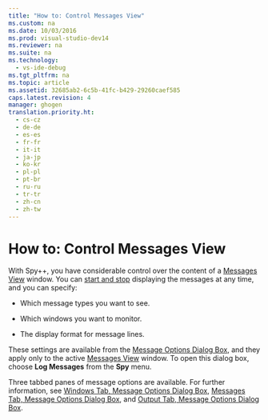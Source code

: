 ```yaml
---
title: "How to: Control Messages View"
ms.custom: na
ms.date: 10/03/2016
ms.prod: visual-studio-dev14
ms.reviewer: na
ms.suite: na
ms.technology: 
  - vs-ide-debug
ms.tgt_pltfrm: na
ms.topic: article
ms.assetid: 32685ab2-6c5b-41fc-b429-29260caef585
caps.latest.revision: 4
manager: ghogen
translation.priority.ht: 
  - cs-cz
  - de-de
  - es-es
  - fr-fr
  - it-it
  - ja-jp
  - ko-kr
  - pl-pl
  - pt-br
  - ru-ru
  - tr-tr
  - zh-cn
  - zh-tw
---
```

# How to: Control Messages View
With Spy++, you have considerable control over the content of a [Messages View](../VS_debugger/Messages-View.md) window. You can [start and stop](../VS_debugger/How-to--Start-and-Stop-the-Message-Log-Display.md) displaying the messages at any time, and you can specify:  
  
-   Which message types you want to see.  
  
-   Which windows you want to monitor.  
  
-   The display format for message lines.  
  
 These settings are available from the [Message Options Dialog Box](../VS_debugger/Message-Options-Dialog-Box.md), and they apply only to the active [Messages View](../VS_debugger/Messages-View.md) window. To open this dialog box, choose **Log Messages** from the **Spy** menu.  
  
 Three tabbed panes of message options are available. For further information, see [Windows Tab, Message Options Dialog Box](../VS_debugger/Windows-Tab--Message-Options-Dialog-Box.md), [Messages Tab, Message Options Dialog Box](../VS_debugger/Messages-Tab--Message-Options-Dialog-Box.md), and [Output Tab, Message Options Dialog Box](../VS_debugger/Output-Tab--Message-Options-Dialog-Box.md).